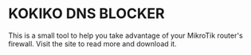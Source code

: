 # KOKIKO DNS BLOCKER

This is a small tool to help you take advantage of your MikroTik router's firewall. Visit the site to read more and download it.
